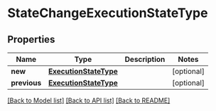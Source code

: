 # StateChangeExecutionStateType

## Properties
Name | Type | Description | Notes
------------ | ------------- | ------------- | -------------
**new** | [**ExecutionStateType**](ExecutionStateType.md) |  | [optional]
**previous** | [**ExecutionStateType**](ExecutionStateType.md) |  | [optional]

[[Back to Model list]](../README.md#documentation-for-models) [[Back to API list]](../README.md#documentation-for-api-endpoints) [[Back to README]](../README.md)
